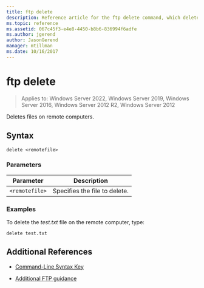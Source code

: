 ```yaml
---
title: ftp delete
description: Reference article for the ftp delete command, which deletes files on remote computers.
ms.topic: reference
ms.assetid: 067c45f3-e4e8-4450-b8b6-836994f6adfe
ms.author: jgerend
author: JasonGerend
manager: mtillman
ms.date: 10/16/2017
---
```


# ftp delete

>Applies to: Windows Server 2022, Windows Server 2019, Windows Server 2016, Windows Server 2012 R2, Windows Server 2012

Deletes files on remote computers.

## Syntax

```
delete <remotefile>
```

### Parameters

| Parameter | Description |
| --------- | ----------- |
| `<remotefile>` | Specifies the file to delete. |

### Examples

To delete the *test.txt* file on the remote computer, type:

```
delete test.txt
```

## Additional References

- [Command-Line Syntax Key](command-line-syntax-key.md)

- [Additional FTP guidance](/previous-versions/orphan-topics/ws.10/cc756013(v=ws.10))
